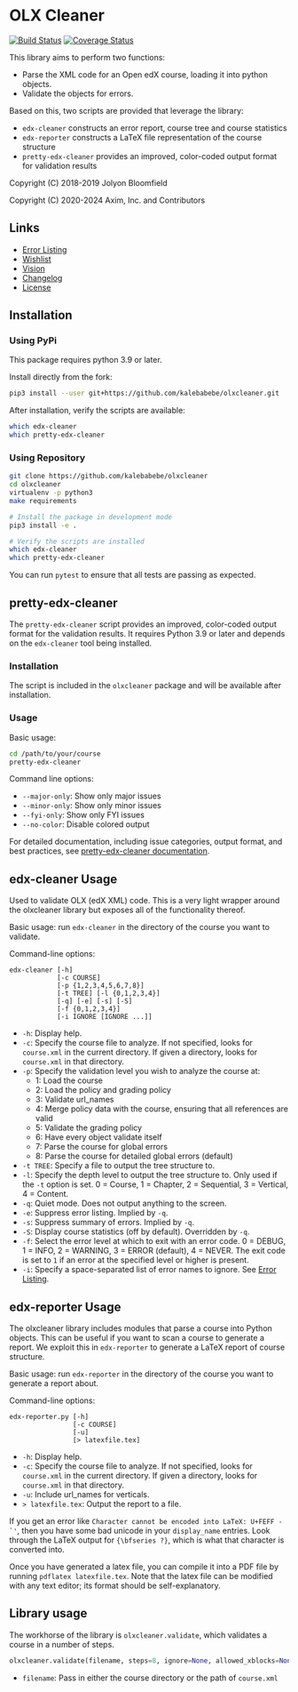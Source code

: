 # OLX Cleaner

[![Build Status](https://github.com/kalebabebe/olxcleaner/actions/workflows/ci.yml/badge.svg)](https://github.com/kalebabebe/olxcleaner/actions/workflows/ci.yml)
[![Coverage Status](https://codecov.io/gh/kalebabebe/olxcleaner/branch/master/graphs/badge.svg)](https://codecov.io/gh/kalebabebe/olxcleaner)

This library aims to perform two functions:

* Parse the XML code for an Open edX course, loading it into python objects.
* Validate the objects for errors.

Based on this, two scripts are provided that leverage the library:

* `edx-cleaner` constructs an error report, course tree and course statistics
* `edx-reporter` constructs a LaTeX file representation of the course structure
* `pretty-edx-cleaner` provides an improved, color-coded output format for validation results

Copyright (C) 2018-2019 Jolyon Bloomfield

Copyright (C) 2020-2024 Axim, Inc. and Contributors

## Links

* [Error Listing](docs/errors.md)
* [Wishlist](docs/wishlist.md)
* [Vision](docs/vision.md)
* [Changelog](CHANGELOG.md)
* [License](LICENSE)

## Installation

### Using PyPi

This package requires python 3.9 or later.

Install directly from the fork:
```bash
pip3 install --user git+https://github.com/kalebabebe/olxcleaner.git
```

After installation, verify the scripts are available:
```bash
which edx-cleaner
which pretty-edx-cleaner
```

### Using Repository

```bash
git clone https://github.com/kalebabebe/olxcleaner
cd olxcleaner
virtualenv -p python3
make requirements

# Install the package in development mode
pip3 install -e .

# Verify the scripts are installed
which edx-cleaner
which pretty-edx-cleaner
```

You can run `pytest` to ensure that all tests are passing as expected.

## pretty-edx-cleaner

The `pretty-edx-cleaner` script provides an improved, color-coded output format for the validation results. It requires Python 3.9 or later and depends on the `edx-cleaner` tool being installed.

### Installation

The script is included in the `olxcleaner` package and will be available after installation.

### Usage

Basic usage:
```bash
cd /path/to/your/course
pretty-edx-cleaner
```

Command line options:
* `--major-only`: Show only major issues
* `--minor-only`: Show only minor issues
* `--fyi-only`: Show only FYI issues
* `--no-color`: Disable colored output

For detailed documentation, including issue categories, output format, and best practices, see [pretty-edx-cleaner documentation](docs/pretty-edx-cleaner.md).

## edx-cleaner Usage

Used to validate OLX (edX XML) code. This is a very light wrapper around the olxcleaner library but exposes all of the functionality thereof.

Basic usage: run `edx-cleaner` in the directory of the course you want to validate.

Command-line options:

```text
edx-cleaner [-h]
            [-c COURSE]
            [-p {1,2,3,4,5,6,7,8}]
            [-t TREE] [-l {0,1,2,3,4}]
            [-q] [-e] [-s] [-S]
            [-f {0,1,2,3,4}]
            [-i IGNORE [IGNORE ...]]
```

* `-h`: Display help.
* `-c`: Specify the course file to analyze. If not specified, looks for `course.xml` in the current directory. If given a directory, looks for `course.xml` in that directory.
* `-p`: Specify the validation level you wish to analyze the course at:
  * 1: Load the course
  * 2: Load the policy and grading policy
  * 3: Validate url_names
  * 4: Merge policy data with the course, ensuring that all references are valid
  * 5: Validate the grading policy
  * 6: Have every object validate itself
  * 7: Parse the course for global errors
  * 8: Parse the course for detailed global errors (default)
* `-t TREE`: Specify a file to output the tree structure to.
* `-l`: Specify the depth level to output the tree structure to. Only used if the `-t` option is set. 0 = Course, 1 = Chapter, 2 = Sequential, 3 = Vertical, 4 = Content.
* `-q`: Quiet mode. Does not output anything to the screen.
* `-e`: Suppress error listing. Implied by `-q`.
* `-s`: Suppress summary of errors. Implied by `-q`.
* `-S`: Display course statistics (off by default). Overridden by `-q`.
* `-f`: Select the error level at which to exit with an error code. 0 = DEBUG, 1 = INFO, 2 = WARNING, 3 = ERROR (default), 4 = NEVER. The exit code is set to `1` if an error at the specified level or higher is present.
* `-i`: Specify a space-separated list of error names to ignore. See [Error Listing](docs/errors.md).

## edx-reporter Usage

The olxcleaner library includes modules that parse a course into Python objects. This can be useful if you want to scan a course to generate a report. We exploit this in `edx-reporter` to generate a LaTeX report of course structure.

Basic usage: run `edx-reporter` in the directory of the course you want to generate a report about.

Command-line options:

```text
edx-reporter.py [-h]
                [-c COURSE]
                [-u]
                [> latexfile.tex]
```

* `-h`: Display help.
* `-c`: Specify the course file to analyze. If not specified, looks for `course.xml` in the current directory. If given a directory, looks for `course.xml` in that directory.
* `-u`: Include url_names for verticals.
* `> latexfile.tex`: Output the report to a file.

If you get an error like ``Character cannot be encoded into LaTeX: U+FEFF - `'``, then you have some bad unicode in your `display_name` entries. Look through the LaTeX output for `{\bfseries ?}`, which is what that character is converted into.

Once you have generated a latex file, you can compile it into a PDF file by running `pdflatex latexfile.tex`. Note that the latex file can be modified with any text editor; its format should be self-explanatory.

## Library usage

The workhorse of the library is `olxcleaner.validate`, which validates a course in a number of steps.

```python
olxcleaner.validate(filename, steps=8, ignore=None, allowed_xblocks=None)
```

* `filename`: Pass in either the course directory or the path of `course.xml`
